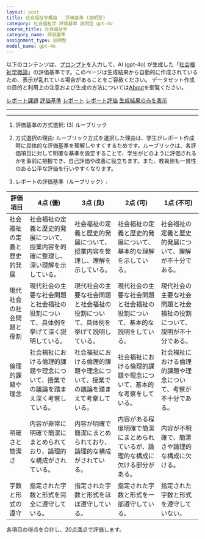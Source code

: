 ```yaml
---
layout: post
title: 社会福祉学概論 - 評価基準 (説明型)
category: 社会福祉学 評価基準 説明型 gpt-4o
course_title: 社会福祉学
category_name: 評価基準
assignment_type: 説明型
model_name: gpt-4o
---
```


以下のコンテンツは、[プロンプト](https://github.com/takedatoshiyuki/synthetic_assignments/tree/main/generated/社会福祉学/gpt-4o/prompt_評価基準-説明型.md)を入力して、AI (gpt-4o) が生成した「[社会福祉学概論](/contents/社会福祉学/)」の評価基準です。このページは生成結果から自動的に作成されているため、表示が乱れている場合があることをご容赦ください。
データセット作成の目的と利用上の注意および生成の方法については[About](/About)を御覧ください。

[レポート課題](../レポート課題-説明型)
[評価基準](../評価基準-説明型)
[レポート](../レポート-説明型)
[レポート評価](../レポート評価-説明型)
[生成結果のみを表示](https://github.com/takedatoshiyuki/synthetic_assignments/tree/main/generated/社会福祉学/gpt-4o/評価基準-説明型.md)
  

***
***
  
1. 評価基準の方式選択: (3) ルーブリック

2. 方式選択の理由:
ルーブリック方式を選択した理由は、学生がレポート作成時に具体的な評価基準を理解しやすくするためです。ルーブリックは、各評価項目に対して明確な基準を設定することで、学生がどのように評価されるかを事前に把握でき、自己評価や改善に役立ちます。また、教員側も一貫性のある公平な評価を行いやすくなります。

3. レポートの評価基準（ルーブリック）:

| 評価項目               | 4点 (優)                                                                 | 3点 (良)                                                               | 2点 (可)                                                               | 1点 (不可)                                                             |
|------------------------|--------------------------------------------------------------------------|------------------------------------------------------------------------|------------------------------------------------------------------------|------------------------------------------------------------------------|
| 社会福祉の定義と歴史的発展 | 社会福祉の定義と歴史的発展について、授業内容を的確に整理し、深い理解を示している。 | 社会福祉の定義と歴史的発展について、授業内容を整理し、理解を示している。 | 社会福祉の定義と歴史的発展について、基本的な理解を示している。       | 社会福祉の定義と歴史的発展について、理解が不十分である。             |
| 現代社会の社会問題と役割 | 現代社会の主要な社会問題と社会福祉の役割について、具体例を挙げて深く説明している。 | 現代社会の主要な社会問題と社会福祉の役割について、具体例を挙げて説明している。 | 現代社会の主要な社会問題と社会福祉の役割について、基本的な説明をしている。 | 現代社会の主要な社会問題と社会福祉の役割について、説明が不十分である。 |
| 倫理的課題や理念       | 社会福祉における倫理的課題や理念について、授業での議論を踏まえ深く考察している。 | 社会福祉における倫理的課題や理念について、授業での議論を踏まえて考察している。 | 社会福祉における倫理的課題や理念について、基本的な考察をしている。   | 社会福祉における倫理的課題や理念について、考察が不十分である。       |
| 明確さと簡潔さ         | 内容が非常に明確で簡潔にまとめられており、論理的な構成がされている。             | 内容が明確で簡潔にまとめられており、論理的な構成がされている。         | 内容がある程度明確で簡潔にまとめられているが、論理的な構成に欠ける部分がある。 | 内容が不明確で、簡潔さや論理的な構成に欠ける。                     |
| 字数と形式の遵守       | 指定された字数と形式を完全に遵守している。                                   | 指定された字数と形式をほぼ遵守している。                               | 指定された字数と形式を一部遵守している。                               | 指定された字数と形式を遵守していない。                               |

各項目の得点を合計し、20点満点で評価します。
